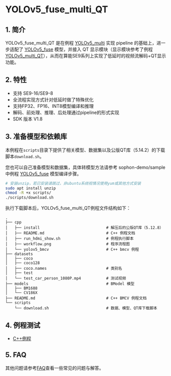 # YOLOv5_fuse_multi_QT
  
## 1. 简介

YOLOv5_fuse_multi_QT 是在例程 [YOLOv5_multi](../YOLOv5_multi/README.md) 实现 pipeline 的基础上，进一步适配了 [YOLOv5_fuse](../../sample/YOLOv5_fuse/README.md) 模型，并接入 QT 显示模块（显示模块参考了例程 [YOLOv5_multi_QT](../YOLOv5_multi_QT/README.md)），从而在算能SE9系列上实现了低延时的视频流解码+QT显示功能。

## 2. 特性
* 支持 SE9-16/SE9-8
* 全流程实现方式针对低延时做了特殊优化
* 支持FP32、FP16、INT8模型编译和推理
* 解码、前处理、推理、后处理通过pipeline的形式实现
* SDK 版本 V1.8
 
## 3. 准备模型和依赖库

​本例程在`scripts`目录下提供了相关模型、数据集以及公版QT库（5.14.2）的下载脚本`download.sh`。

您也可以自己准备模型和数据集，具体转模型方法请参考 sophon-demo/sample 中例程 [YOLOv5_fuse](../../sample/YOLOv5_fuse/README.md#4-模型编译) 模型编译步骤。

```bash
# 安装unzip，若已安装请跳过，非ubuntu系统视情况使用yum或其他方式安装
sudo apt install unzip
chmod -R +x scripts/
./scripts/download.sh
```

执行下载脚本后，YOLOv5_fuse_multi_QT例程文件结构如下：
```
.
├── cpp
│   ├── install                             # 解压后的公版QT库（5.12.8）
│   ├── README.md                           # C++ 例程文档
│   ├── run_hdmi_show.sh                    # 例程执行脚本
│   ├── workflow.png                        # 程序流程图
│   └── yolov5_bmcv                         # C++ bmcv 例程 
├── datasets
│   ├── coco
│   ├── coco128
│   ├── coco.names                          # 类别名
│   ├── test
│   └── test_car_person_1080P.mp4           # 测试视频
├── models                                  # BModel 模型
│   ├── BM1688
│   └── CV186X
├── README.md                               # C++ BMCV 例程文档
└── scripts
    └── download.sh                         # 数据、模型、QT库下载脚本
```


## 4. 例程测试

- [C++例程](./cpp/README.md)

## 5. FAQ

其他问题请参考[FAQ](../../docs/FAQ.md)查看一些常见的问题与解答。